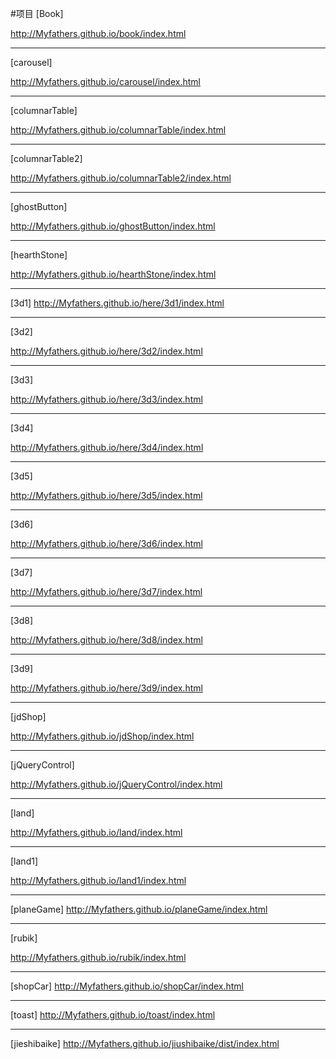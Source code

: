 #项目
[Book]

http://Myfathers.github.io/book/index.html
<hr>

[carousel]

http://Myfathers.github.io/carousel/index.html
<hr>

[columnarTable]

http://Myfathers.github.io/columnarTable/index.html

<hr>

[columnarTable2]

http://Myfathers.github.io/columnarTable2/index.html
<hr>

[ghostButton]

http://Myfathers.github.io/ghostButton/index.html
<hr>

[hearthStone]

http://Myfathers.github.io/hearthStone/index.html
<hr>

[3d1]
http://Myfathers.github.io/here/3d1/index.html
<hr>

[3d2]

http://Myfathers.github.io/here/3d2/index.html
<hr>

[3d3]

http://Myfathers.github.io/here/3d3/index.html
<hr>

[3d4]

http://Myfathers.github.io/here/3d4/index.html
<hr>

[3d5]

http://Myfathers.github.io/here/3d5/index.html
<hr>

[3d6]

http://Myfathers.github.io/here/3d6/index.html
<hr>

[3d7]

http://Myfathers.github.io/here/3d7/index.html
<hr>

[3d8]

http://Myfathers.github.io/here/3d8/index.html
<hr>

[3d9]

http://Myfathers.github.io/here/3d9/index.html
<hr>

[jdShop]

http://Myfathers.github.io/jdShop/index.html
<hr>

[jQueryControl]

http://Myfathers.github.io/jQueryControl/index.html
<hr>

[land]

http://Myfathers.github.io/land/index.html
<hr>

[land1]

http://Myfathers.github.io/land1/index.html
<hr>

[planeGame]
http://Myfathers.github.io/planeGame/index.html
<hr>

[rubik]

http://Myfathers.github.io/rubik/index.html
<hr>

[shopCar]
http://Myfathers.github.io/shopCar/index.html
<hr>

[toast]
http://Myfathers.github.io/toast/index.html
<hr>


[jieshibaike]
http://Myfathers.github.io/jiushibaike/dist/index.html




